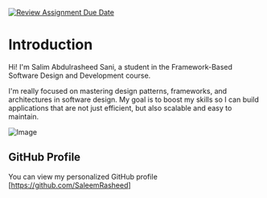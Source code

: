 [![Review Assignment Due Date](https://classroom.github.com/assets/deadline-readme-button-22041afd0340ce965d47ae6ef1cefeee28c7c493a6346c4f15d667ab976d596c.svg)](https://classroom.github.com/a/0MOLbOcH)
# Introduction
Hi! I'm Salim Abdulrasheed Sani, a student in the Framework-Based Software Design and Development course. 

I'm really focused on mastering design patterns, frameworks, and architectures in software design. My goal is to boost my skills so I can build applications that are not just efficient, but also scalable and easy to maintain.

![Image](https://github.com/user-attachments/assets/0f6bf341-7a29-400e-af4f-e1cb7d9cabbc)

## GitHub Profile

You can view my personalized GitHub profile [https://github.com/SaleemRasheed]

